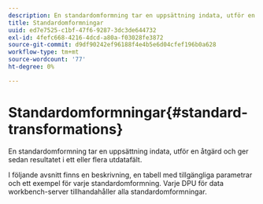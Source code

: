 ```yaml
---
description: En standardomformning tar en uppsättning indata, utför en åtgärd och ger sedan resultatet i ett eller flera utdatafält.
title: Standardomformningar
uuid: ed7e7525-c1bf-47f6-9287-3dc3de644732
exl-id: 4fefc668-4216-4dcd-a80a-f03028fe3872
source-git-commit: d9df90242ef96188f4e4b5e6d04cfef196b0a628
workflow-type: tm+mt
source-wordcount: '77'
ht-degree: 0%

---
```


# Standardomformningar{#standard-transformations}

En standardomformning tar en uppsättning indata, utför en åtgärd och ger sedan resultatet i ett eller flera utdatafält.

I följande avsnitt finns en beskrivning, en tabell med tillgängliga parametrar och ett exempel för varje standardomformning. Varje DPU för data workbench-server tillhandahåller alla standardomformningar.
